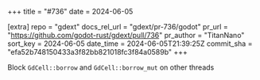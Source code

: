 +++
title = "#736"
date = 2024-06-05

[extra]
repo = "gdext"
docs_rel_url = "gdext/pr-736/godot"
pr_url = "https://github.com/godot-rust/gdext/pull/736"
pr_author = "TitanNano"
sort_key = 2024-06-05
date_time = 2024-06-05T21:39:25Z
commit_sha = "efa52b748150433a3f82bb821018fc3f84a0589b"
+++

Block `GdCell::borrow` and `GdCell::borrow_mut` on other threads
